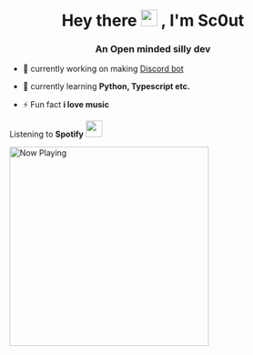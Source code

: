 <h1 align="center">Hey there <img src="https://github.com/TheDudeThatCode/TheDudeThatCode/blob/master/Assets/Hi.gif" width="29px"> 
, I'm Sc0ut</h1>
<h3 align="center">An Open minded silly dev</h3>

- 🔭 currently working on making [Discord bot](https://discord.gg/JsaCacJ)

- 🌱 currently learning **Python, Typescript etc.**

- ⚡ Fun fact **i love music**


Listening to **Spotify** <img src="https://cdn.discordapp.com/emojis/732974958451359796.png" width="29px">

<img src="https://spotify-azure.vercel.app/api/spotify-playing" alt="Now Playing" width="350" />

